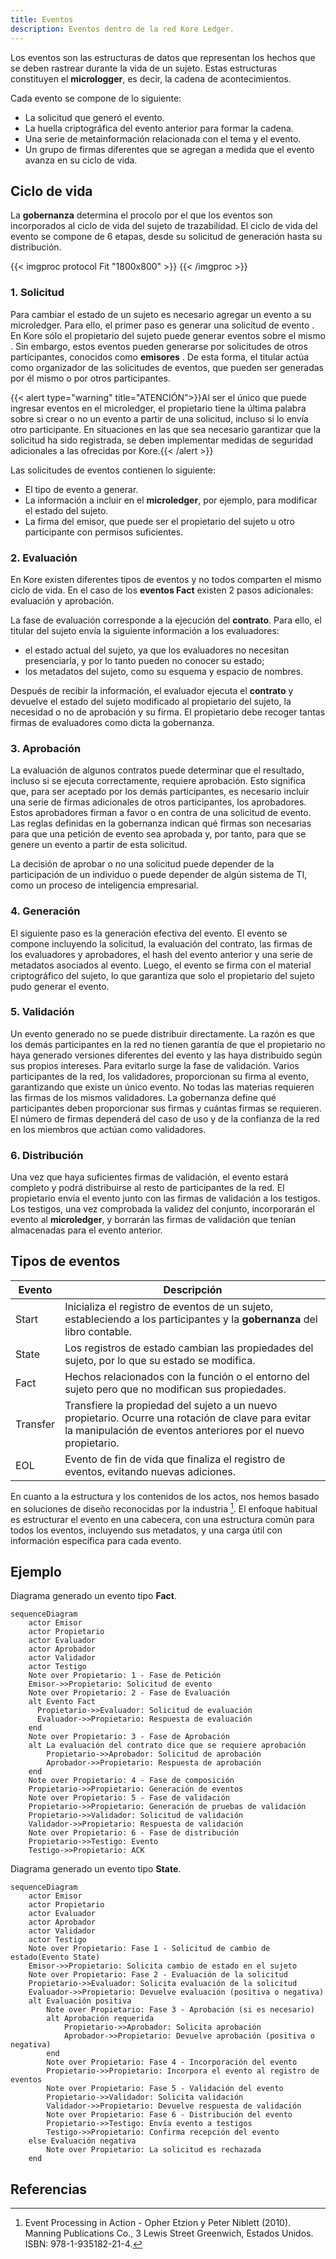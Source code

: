 ```yaml
---
title: Eventos
description: Eventos dentro de la red Kore Ledger.
---
```


Los eventos son las estructuras de datos que representan los hechos que se deben rastrear durante la vida de un sujeto. Estas estructuras constituyen el **micrologger**, es decir, la cadena de acontecimientos.

Cada evento se compone de lo siguiente:

- La solicitud que generó el evento.
- La huella criptográfica del evento anterior para formar la cadena.
- Una serie de metainformación relacionada con el tema y el evento.
- Un grupo de firmas diferentes que se agregan a medida que el evento avanza en su ciclo de vida.

## Ciclo de vida

La **gobernanza** determina el procolo por el que los eventos son incorporados al ciclo de vida del sujeto de trazabilidad.
El ciclo de vida del evento se compone de 6 etapas, desde su solicitud de generación hasta su distribución.

{{< imgproc protocol Fit "1800x800" >}}
{{< /imgproc >}}


### 1. Solicitud 
Para cambiar el estado de un sujeto es necesario agregar un evento a su microledger. Para ello, el primer paso es generar una solicitud de evento . En Kore sólo el propietario del sujeto puede generar eventos sobre el mismo . Sin embargo, estos eventos pueden generarse por solicitudes de otros participantes, conocidos como **emisores** . De esta forma, el titular actúa como organizador de las solicitudes de eventos, que pueden ser generadas por él mismo o por otros participantes.

{{< alert type="warning" title="ATENCIÓN">}}Al ser el único que puede ingresar eventos en el microledger, el propietario tiene la última palabra sobre si crear o no un evento a partir de una solicitud, incluso si lo envía otro participante. En situaciones en las que sea necesario garantizar que la solicitud ha sido registrada, se deben implementar medidas de seguridad adicionales a las ofrecidas por Kore.{{< /alert >}}

Las solicitudes de eventos contienen lo siguiente:

- El tipo de evento a generar.
- La información a incluir en el **microledger**, por ejemplo, para modificar el estado del sujeto.
- La firma del emisor, que puede ser el propietario del sujeto u otro participante con permisos suficientes.


### 2. Evaluación
En Kore existen diferentes tipos de eventos y no todos comparten el mismo ciclo de vida. En el caso de los **eventos Fact** existen 2 pasos adicionales: evaluación y aprobación.

La fase de evaluación corresponde a la ejecución del **contrato**. Para ello, el titular del sujeto envía la siguiente información a los evaluadores:

- el estado actual del sujeto, ya que los evaluadores no necesitan presenciarla, y por lo tanto pueden no conocer su estado;
- los metadatos del sujeto, como su esquema y espacio de nombres.

Después de recibir la información, el evaluador ejecuta el **contrato** y devuelve el estado del sujeto modificado al propietario del sujeto, la necesidad o no de aprobación y su firma. El propietario debe recoger tantas firmas de evaluadores como dicta la gobernanza.

### 3. Aprobación
La evaluación de algunos contratos puede determinar que el resultado, incluso si se ejecuta correctamente, requiere aprobación. Esto significa que, para ser aceptado por los demás participantes, es necesario incluir una serie de firmas adicionales de otros participantes, los aprobadores. Estos aprobadores firman a favor o en contra de una solicitud de evento. Las reglas definidas en la gobernanza indican qué firmas son necesarias para que una petición de evento sea aprobada y, por tanto, para que se genere un evento a partir de esta solicitud.

La decisión de aprobar o no una solicitud puede depender de la participación de un individuo o puede depender de algún sistema de TI, como un proceso de inteligencia empresarial.

### 4. Generación
El siguiente paso es la generación efectiva del evento. El evento se compone incluyendo la solicitud, la evaluación del contrato, las firmas de los evaluadores y aprobadores, el hash del evento anterior y una serie de metadatos asociados al evento. Luego, el evento se firma con el material criptográfico del sujeto, lo que garantiza que solo el propietario del sujeto pudo generar el evento.

### 5. Validación
Un evento generado no se puede distribuir directamente. La razón es que los demás participantes en la red no tienen garantía de que el propietario no haya generado versiones diferentes del evento y las haya distribuido según sus propios intereses. Para evitarlo surge la fase de validación. Varios participantes de la red, los validadores, proporcionan su firma al evento, garantizando que existe un único evento. No todas las materias requieren las firmas de los mismos validadores. La gobernanza define qué participantes deben proporcionar sus firmas y cuántas firmas se requieren. El número de firmas dependerá del caso de uso y de la confianza de la red en los miembros que actúan como validadores.

### 6. Distribución
Una vez que haya suficientes firmas de validación, el evento estará completo y podrá distribuirse al resto de participantes de la red. El propietario envía el evento junto con las firmas de validación a los testigos. Los testigos, una vez comprobada la validez del conjunto, incorporarán el evento al **microledger**, y borrarán las firmas de validación que tenían almacenadas para el evento anterior.

## Tipos de eventos
| Evento    | Descripción                                                                                               |
|-----------|-----------------------------------------------------------------------------------------------------------|
| Start     | Inicializa el registro de eventos de un sujeto, estableciendo a los participantes y la **gobernanza** del libro contable. |
| State     | Los registros de estado cambian las propiedades del sujeto, por lo que su estado se modifica.             |
| Fact      | Hechos relacionados con la función o el entorno del sujeto pero que no modifican sus propiedades.         |
| Transfer  | Transfiere la propiedad del sujeto a un nuevo propietario. Ocurre una rotación de clave para evitar la manipulación de eventos anteriores por el nuevo propietario. |
| EOL       | Evento de fin de vida que finaliza el registro de eventos, evitando nuevas adiciones.                     |


En cuanto a la estructura y los contenidos de los actos, nos hemos basado en soluciones de diseño reconocidas por la industria [^1]. El enfoque habitual es estructurar el evento en una cabecera, con una estructura común para todos los eventos, incluyendo sus metadatos, y una carga útil con información específica para cada evento.

## Ejemplo
Diagrama generado un evento tipo **Fact**.
```mermaid
sequenceDiagram
    actor Emisor
    actor Propietario
    actor Evaluador
    actor Aprobador
    actor Validador
    actor Testigo
    Note over Propietario: 1 - Fase de Petición
    Emisor->>Propietario: Solicitud de evento
    Note over Propietario: 2 - Fase de Evaluación
    alt Evento Fact
      Propietario->>Evaluador: Solicitud de evaluación
      Evaluador->>Propietario: Respuesta de evaluación
    end
    Note over Propietario: 3 - Fase de Aprobación
    alt La evaluación del contrato dice que se requiere aprobación
        Propietario->>Aprobador: Solicitud de aprobación
        Aprobador->>Propietario: Respuesta de aprobación
    end
    Note over Propietario: 4 - Fase de composición
    Propietario->>Propietario: Generación de eventos
    Note over Propietario: 5 - Fase de validación
    Propietario->>Propietario: Generación de pruebas de validación
    Propietario->>Validador: Solicitud de validación
    Validador->>Propietario: Respuesta de validación
    Note over Propietario: 6 - Fase de distribución
    Propietario->>Testigo: Evento
    Testigo->>Propietario: ACK
```
Diagrama generado un evento tipo **State**.
```mermaid
sequenceDiagram
    actor Emisor
    actor Propietario
    actor Evaluador
    actor Aprobador
    actor Validador
    actor Testigo
    Note over Propietario: Fase 1 - Solicitud de cambio de estado(Evento State)
    Emisor->>Propietario: Solicita cambio de estado en el sujeto
    Note over Propietario: Fase 2 - Evaluación de la solicitud
    Propietario->>Evaluador: Solicita evaluación de la solicitud
    Evaluador->>Propietario: Devuelve evaluación (positiva o negativa)
    alt Evaluación positiva
        Note over Propietario: Fase 3 - Aprobación (si es necesario)
        alt Aprobación requerida
            Propietario->>Aprobador: Solicita aprobación
            Aprobador->>Propietario: Devuelve aprobación (positiva o negativa)
        end
        Note over Propietario: Fase 4 - Incorporación del evento
        Propietario->>Propietario: Incorpora el evento al registro de eventos
        Note over Propietario: Fase 5 - Validación del evento
        Propietario->>Validador: Solicita validación
        Validador->>Propietario: Devuelve respuesta de validación
        Note over Propietario: Fase 6 - Distribución del evento
        Propietario->>Testigo: Envía evento a testigos
        Testigo->>Propietario: Confirma recepción del evento
    else Evaluación negativa
        Note over Propietario: La solicitud es rechazada
    end
```
## Referencias
[^1]: Event Processing in Action - Opher Etzion y Peter Niblett (2010). Manning Publications Co., 3 Lewis Street Greenwich, Estados Unidos. ISBN: 978-1-935182-21-4.